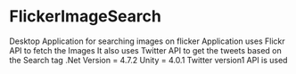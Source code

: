 # FlickerImageSearch
Desktop Application for searching images on flicker
Application uses Flickr API to fetch the Images
It also uses Twitter API to get the tweets based on the Search tag
.Net Version = 4.7.2
Unity = 4.0.1
Twitter version1 API is used
